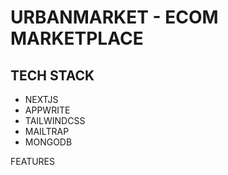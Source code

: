 # URBANMARKET - ECOM MARKETPLACE

## TECH STACK

- NEXTJS
- APPWRITE
- TAILWINDCSS
- MAILTRAP
- MONGODB

FEATURES
